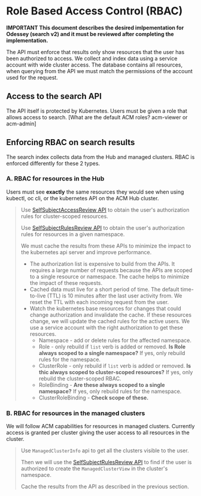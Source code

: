 # Role Based Access Control (RBAC)

**IMPORTANT This document describes the desired imlpementation for Odessey (search v2) and it must be reviewed after completing the implementation.**

The API must enforce that results only show resources that the user has been authorized to access.  We collect and index data using a service account with wide cluster access. The database contains all resources, when querying from the API we must match the permissions of the account used for the request.

## Access to the search API
<!-- NOTE this feature is new for V2 -->
The API itself is protected by Kubernetes. Users must be given a role that allows access to search.
[What are the default ACM roles? acm-viewer or acm-admin]

## Enforcing RBAC on search results

The search index collects data from the Hub and managed clusters. RBAC is enforced differently for these 2 types.

### A. RBAC for resources in the Hub

Users must see **exactly** the same resources they would see when using kubectl, oc cli, or the kubernetes API on the ACM Hub cluster. 

> Use [SelfSubjectAccessReview API](https://kubernetes.io/docs/reference/generated/kubernetes-api/v1.23/#selfsubjectaccessreview-v1-authorization-k8s-io) to obtain the user's authorization rules for cluster-scoped resources.
> 
> Use [SelfSubjectRulesReview API](https://kubernetes.io/docs/reference/generated/kubernetes-api/v1.23/#selfsubjectrulesreview-v1-authorization-k8s-io) to obtain the user's authorization rules for resources in a given namespace.
>
> We must cache the results from these APIs to minimize the impact to the kubernetes api server and improve performance.
>
> - The authorization list is expensive to build from the APIs. It requires a large number of requests because the APIs are scoped to a single resource or namespace. The cache helps to minimize the impact of these requests.
> - Cached data must live for a short period of time. The default time-to-live (TTL) is 10 minutes after the last user activity from. We reset the TTL with each incoming request from the user.
> - Watch the kubernetes base resources for changes that could change authorization and invalidate the cache. If these resources change, we will update the cached rules for the active users. We use a service account with the right authorization to get these resources.
>   - Namespace - add or delete rules for the affected namespace.
>   - Role - only rebuild if `list` verb is added or removed. **Is Role always scoped to a single namespace?** If yes, only rebuild rules for the namespace.
>   - ClusterRole - only rebuild if `list` verb is added or removed. **Is thic always scoped to cluster-scoped resources?** If yes, only rebuild the cluster-scoped RBAC.
>   - RoleBinding - **Are these always scoped to a single namespace?** If yes, only rebuild rules for the namespace.
>   - ClusterRoleBinding - **Check scope of these.**
>   

### B. RBAC for resources in the managed clusters

We will follow ACM capabilities for resources in managed clusters. Currently access is granted per cluster giving the user access to all resources in the cluster.

> Use `ManagedClusterInfo` api to get all the clusters visible to the user.
>
> Then we will use the [SelfSubjectRulesReview API](https://kubernetes.io/docs/reference/generated/kubernetes-api/v1.23/#selfsubjectrulesreview-v1-authorization-k8s-io) to find if the user is authorized to create the `ManagedClusterView` in the cluster's namespace.
>
> Cache the results from the API as described in the previous section.
>



